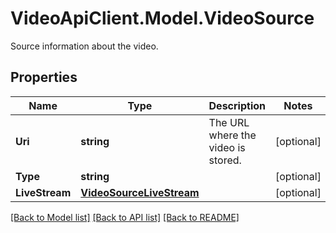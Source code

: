 # VideoApiClient.Model.VideoSource
Source information about the video.

## Properties

Name | Type | Description | Notes
------------ | ------------- | ------------- | -------------
**Uri** | **string** | The URL where the video is stored. | [optional] 
**Type** | **string** |  | [optional] 
**LiveStream** | [**VideoSourceLiveStream**](VideoSourceLiveStream.md) |  | [optional] 

[[Back to Model list]](../README.md#documentation-for-models) [[Back to API list]](../README.md#documentation-for-api-endpoints) [[Back to README]](../README.md)

